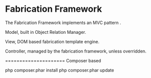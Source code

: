 Fabrication Framework
=====================

The Fabrication Framework implements an MVC pattern .


Model, built in Object Relation Manager.

View, DOM based fabrication template engine.

Controller, managed by the fabrication framework, unless overridden.
		


=====================
Composer based 

php composer.phar install
php composer.phar update
